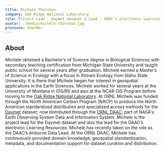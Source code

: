 ```yaml
---
title: Michele Thornton
company: Oak Ridge National Laboratory
role: Project Lead - Daymet dataset & Lead - DAAC’s electronic Learning Resources
avatar: ./media/michele-thornton.jpg
pronouns: She/Her
---
```

## About

Michele obtained a Bachelor’s of Science degree in Biological Sciences with secondary teaching certification from Michigan State University and taught public school for several years after graduation. Michele earned a Master’s of Science in Ecology with a focus in Stream Ecology from Idaho State University. It is there that Michele began her interest in geospatial applications in the Earth Sciences. Michele worked for several years at the University of Montana in GIS/RS and also at the NCAR GIS Program before moving to the [Oak Ridge National Laboratory](https://www.ornl.gov/). At ORNL Michele was funded through the North American Carbon Program (NACP) to produce the North American standardized distribution and specialized access methods for the [Daymet](https://daymet.ornl.gov/) dataset; now distributed through the [ORNL DAAC](https://daac.ornl.gov/); part of NASA's Earth Observing System Data and Information System. Michele is the project lead for the Daymet dataset and also the lead for the DAAC’s electronic Learning Resources. Michele has recently taken on the role as the DAAC’s Airborne Data Lead. At the ORNL DAAC, Michele has continuously provided domain knowledge, geospatial standardization, metadata, and documentation support for dataset curation and distribution.